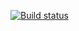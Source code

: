[![Build status](https://ci.appveyor.com/api/projects/status/3a9j6fxqe8u1ulpb/branch/master?svg=true)](https://ci.appveyor.com/project/AlexandrAstahov/bdd/branch/master)